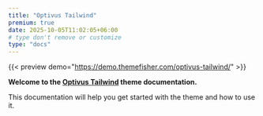 ```yaml
---
title: "Optivus Tailwind"
premium: true
date: 2025-10-05T11:02:05+06:00
# type don't remove or customize
type: "docs"
---
```


{{< preview demo="https://demo.themefisher.com/optivus-tailwind/" >}}

**Welcome to the [Optivus Tailwind](https://themefisher.com/products/optivus-tailwind) theme documentation.**

This documentation will help you get started with the theme and how to use it.
